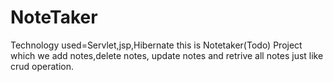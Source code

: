 # NoteTaker
Technology used=Servlet,jsp,Hibernate
this is Notetaker(Todo) Project which we add  notes,delete notes, update notes and retrive all notes just like crud operation. 
